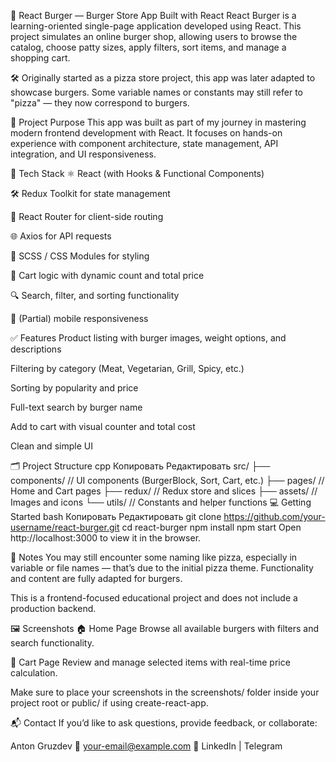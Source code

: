 🍔 React Burger — Burger Store App Built with React
React Burger is a learning-oriented single-page application developed using React. This project simulates an online burger shop, allowing users to browse the catalog, choose patty sizes, apply filters, sort items, and manage a shopping cart.

🛠 Originally started as a pizza store project, this app was later adapted to showcase burgers. Some variable names or constants may still refer to "pizza" — they now correspond to burgers.

🚀 Project Purpose
This app was built as part of my journey in mastering modern frontend development with React. It focuses on hands-on experience with component architecture, state management, API integration, and UI responsiveness.

🔧 Tech Stack
⚛️ React (with Hooks & Functional Components)

🛠 Redux Toolkit for state management

🔁 React Router for client-side routing

🌐 Axios for API requests

🎨 SCSS / CSS Modules for styling

🛒 Cart logic with dynamic count and total price

🔍 Search, filter, and sorting functionality

📱 (Partial) mobile responsiveness

✅ Features
Product listing with burger images, weight options, and descriptions

Filtering by category (Meat, Vegetarian, Grill, Spicy, etc.)

Sorting by popularity and price

Full-text search by burger name

Add to cart with visual counter and total cost

Clean and simple UI

🗂 Project Structure
cpp
Копировать
Редактировать
src/
├── components/       // UI components (BurgerBlock, Sort, Cart, etc.)
├── pages/            // Home and Cart pages
├── redux/            // Redux store and slices
├── assets/           // Images and icons
└── utils/            // Constants and helper functions
💻 Getting Started
bash
Копировать
Редактировать
git clone https://github.com/your-username/react-burger.git
cd react-burger
npm install
npm start
Open http://localhost:3000 to view it in the browser.

📝 Notes
You may still encounter some naming like pizza, especially in variable or file names — that’s due to the initial pizza theme. Functionality and content are fully adapted for burgers.

This is a frontend-focused educational project and does not include a production backend.

🖼 Screenshots
🏠 Home Page
Browse all available burgers with filters and search functionality.


🛒 Cart Page
Review and manage selected items with real-time price calculation.


Make sure to place your screenshots in the screenshots/ folder inside your project root or public/ if using create-react-app.

📬 Contact
If you’d like to ask questions, provide feedback, or collaborate:

Anton Gruzdev
📧 your-email@example.com
🔗 LinkedIn | Telegram


